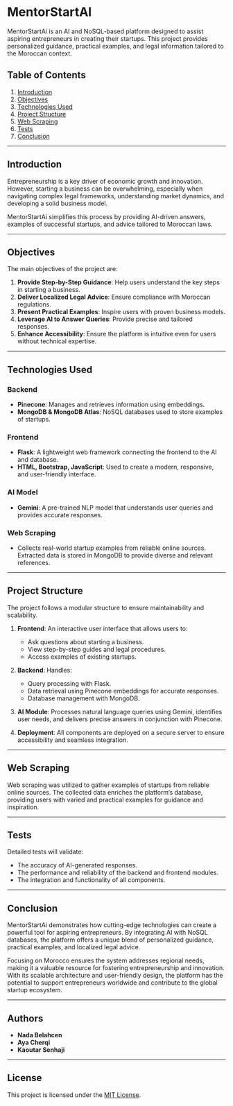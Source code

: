 # MentorStartAI


MentorStartAi is an AI and NoSQL-based platform designed to assist aspiring entrepreneurs in creating their startups. This project provides personalized guidance, practical examples, and legal information tailored to the Moroccan context.

## Table of Contents
1. [Introduction](#introduction)
2. [Objectives](#objectives)
3. [Technologies Used](#technologies-used)
4. [Project Structure](#project-structure)
5. [Web Scraping](#web-scraping)
6. [Tests](#tests)
7. [Conclusion](#conclusion)

---

## Introduction

Entrepreneurship is a key driver of economic growth and innovation. However, starting a business can be overwhelming, especially when navigating complex legal frameworks, understanding market dynamics, and developing a solid business model.

MentorStartAi simplifies this process by providing AI-driven answers, examples of successful startups, and advice tailored to Moroccan laws. 

---

## Objectives

The main objectives of the project are:
1. **Provide Step-by-Step Guidance**: Help users understand the key steps in starting a business.
2. **Deliver Localized Legal Advice**: Ensure compliance with Moroccan regulations.
3. **Present Practical Examples**: Inspire users with proven business models.
4. **Leverage AI to Answer Queries**: Provide precise and tailored responses.
5. **Enhance Accessibility**: Ensure the platform is intuitive even for users without technical expertise.

---

## Technologies Used

### Backend
- **Pinecone**: Manages and retrieves information using embeddings.
- **MongoDB & MongoDB Atlas**: NoSQL databases used to store examples of startups.

### Frontend
- **Flask**: A lightweight web framework connecting the frontend to the AI and database.
- **HTML, Bootstrap, JavaScript**: Used to create a modern, responsive, and user-friendly interface.

### AI Model
- **Gemini**: A pre-trained NLP model that understands user queries and provides accurate responses.

### Web Scraping
- Collects real-world startup examples from reliable online sources. Extracted data is stored in MongoDB to provide diverse and relevant references.

---

## Project Structure

The project follows a modular structure to ensure maintainability and scalability.

1. **Frontend**: An interactive user interface that allows users to:
   - Ask questions about starting a business.
   - View step-by-step guides and legal procedures.
   - Access examples of existing startups.

2. **Backend**: Handles:
   - Query processing with Flask.
   - Data retrieval using Pinecone embeddings for accurate responses.
   - Database management with MongoDB.

3. **AI Module**: Processes natural language queries using Gemini, identifies user needs, and delivers precise answers in conjunction with Pinecone.

4. **Deployment**: All components are deployed on a secure server to ensure accessibility and seamless integration.

---

## Web Scraping

Web scraping was utilized to gather examples of startups from reliable online sources. The collected data enriches the platform’s database, providing users with varied and practical examples for guidance and inspiration.

---

## Tests

Detailed tests will validate:
- The accuracy of AI-generated responses.
- The performance and reliability of the backend and frontend modules.
- The integration and functionality of all components.

---

## Conclusion

MentorStartAi demonstrates how cutting-edge technologies can create a powerful tool for aspiring entrepreneurs. By integrating AI with NoSQL databases, the platform offers a unique blend of personalized guidance, practical examples, and localized legal advice.

Focusing on Morocco ensures the system addresses regional needs, making it a valuable resource for fostering entrepreneurship and innovation. With its scalable architecture and user-friendly design, the platform has the potential to support entrepreneurs worldwide and contribute to the global startup ecosystem.

---

## Authors

- **Nada Belahcen**
- **Aya Cherqi**
- **Kaoutar Senhaji**

---

## License

This project is licensed under the [MIT License](LICENSE).
